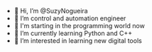 - 👋 Hi, I’m @SuzyNogueira
- 👀 I’m control and automation engineer
- 👀 I'm starting in the programming world now
- 🌱 I’m currently learning Python and C++ 
- 💞️ I’m interested in learning new digital tools 
<!---
SuzyNogueira/SuzyNogueira is a ✨ special ✨ repository because its `README.md` (this file) appears on your GitHub profile.
You can click the Preview link to take a look at your changes.
--->
